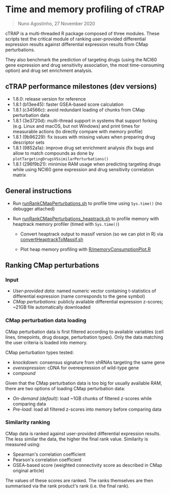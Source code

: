 # Time and memory profiling of cTRAP

> Nuno Agostinho, 27 November 2020

cTRAP is a multi-threaded R package composed of three modules. These scripts
test the critical module of ranking user-provided differential expression
results against differential expression results from CMap perturbations.

They also benchmark the prediction of targeting drugs (using the NCI60 gene
expression and drug sensitivity association, the most time-consuming option)
and drug set enrichment analysis.

## cTRAP performance milestones (dev versions)

* 1.8.0: release version for reference
* 1.8.1 (b13ee45): faster GSEA-based score calculation
* 1.8.1 (c34566c): avoid redundant loading of chunks from CMap perturbation data
* 1.8.1 (3e3720d): multi-thread support in systems that support forking (e.g.
Linux and macOS, but not Windows) and print times for measurable actions (to
directly compare with memory profile)
* 1.8.1 (9b96229): fix issues with missing values when preparing drug
descriptor sets
* 1.8.1 (9852a1a): improve drug set enrichment analysis (fix bugs and allow to
match compounds as done by `plotTargetingDrugsVSsimilarPerturbations()`
* 1.8.1 (296f9b21): minimise RAM usage when predicting targeting drugs while
using NCI60 gene expression and drug sensitivity correlation matrix

## General instructions

- Run [runRankCMapPerturbations.sh](scripts/runRankCMapPerturbations.sh)
to profile time using `Sys.time()` (no debugger attached)

- Run [runRankCMapPerturbations_heaptrack.sh](scripts/runRankCMapPerturbations_heaptrack.sh)
to profile memory with heaptrack memory profiler (timed with `Sys.time()`)

  - Convert heaptrack output to massif version (so we can plot in R) via
  [convertHeaptrackToMassif.sh](scripts/convertHeaptrackToMassif.sh)
  
  - Plot heap memory profiling with
  [R/memoryConsumptionPlot.R](R/memoryConsumptionPlot.R)

## Ranking CMap perturbations

### Input

- *User-provided data:* named numeric vector containing t-statistics of
differential expression (name corresponds to the gene symbol)
- *CMap perturbations:* publicly available differential expression z-scores;
~21GB file automatically downloaded

### CMap perturbation data loading

CMap perturbation data is first filtered according to available variables (cell 
lines, timepoints, drug dosage, perturbation types). Only the data matching the
user criteria is loaded into memory.

CMap perturbation types tested:
- *knockdown:* consensus signature from shRNAs targeting the same gene
- *overexpression:* cDNA for overexpression of wild-type gene
- *compound*

Given that the CMap perturbation data is too big for usually available RAM,
there are two options of loading CMap perturbation data:
- *On-demand (default):* load ~1GB chunks of filtered z-scores while comparing
data
- *Pre-load*: load all filtered z-scores into memory before comparing data

### Similarity ranking

CMap data is ranked against user-provided differential expression results. The
less similar the data, the higher the final rank value. Similarity is measured
using:
- Spearman's correlation coefficient
- Pearson's correlation coefficient
- GSEA-based score (weighted connectivity score as described in CMap original
article)

The values of these scores are ranked. The ranks themselves are then 
summarised via the rank product's rank (i.e. the final rank).

